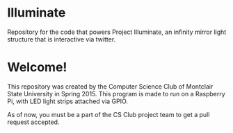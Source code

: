 # Illuminate
Repository for the code that powers Project Illuminate, an infinity mirror light structure that is interactive via twitter.

# Welcome!
This repository was created by the Computer Science Club of Montclair State University in Spring 2015. This program is made to run on a Raspberry Pi, with LED light strips attached via GPIO. 

As of now, you must be a part of the CS Club project team to get a pull request accepted. 
